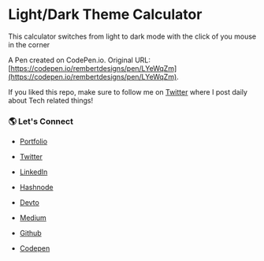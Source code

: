 # Light/Dark Theme Calculator

This calculator switches from light to dark mode with the click of you mouse in the corner

A Pen created on CodePen.io. Original URL: [https://codepen.io/rembertdesigns/pen/LYeWqZm](https://codepen.io/rembertdesigns/pen/LYeWqZm).

If you liked this repo, make sure to follow me on [Twitter](https://twitter.com/RembertDesigns) where I post daily about Tech related things!

### 🌎 Let's Connect

- [Portfolio](https://www.rembertdesigns.co/)

- [Twitter](https://twitter.com/RembertDesigns)

- [LinkedIn](https://www.linkedin.com/in/rrembert/)

- [Hashnode](https://rembertdesigns.hashnode.dev/)

- [Devto](https://dev.to/rembertdesigns)

- [Medium](https://medium.com/@rembertdesigns)

- [Github](https://github.com/rembertdesigns)

- [Codepen](https://codepen.io/rembertdesigns)
